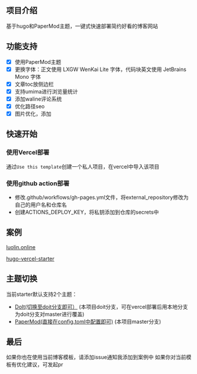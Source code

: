 ## 项目介绍
基于hugo和PaperMod主题，一键式快速部署简约好看的博客网站

## 功能支持
- [x] 使用PaperMod主题
- [x] 更换字体：正文使用 LXGW WenKai Lite 字体，代码块英文使用 JetBrains Mono 字体
- [x] 文章toc放侧边栏
- [x] 支持umima进行浏览量统计
- [x] 添加waline评论系统
- [x] 优化路径seo
- [x] 图片优化，添加

## 快速开始

### 使用Vercel部署
通过`Use this template`创建一个私人项目，在vercel中导入该项目


### 使用github action部署

- 修改.github/workflows/gh-pages.yml文件，将external_repository修改为自己的用户名和仓库名
- 创建ACTIONS_DEPLOY_KEY，将私钥添加到仓库的secrets中


## 案例
[luolin.online](https://www.luolin.online/)

[hugo-vercel-starter](https://hugo-vercel-starter.vercel.app/)

## 主题切换

当前starter默认支持2个主题：
- [DoIt(切换至doit分支即可）](https://github.com/HEIGE-PCloud/DoIt?tab=readme-ov-file) (本项目doit分支，可在vercel部署后用本地分支为doit分支对master进行覆盖)
- [PaperMod(直接在config.toml中配置即可)](https://github.com/adityatelange/hugo-PaperMod) (本项目master分支)

## 最后
如果你也在使用当前博客模板，请添加issue通知我添加到案例中
如果你对当前模板有优化建议，可发起pr